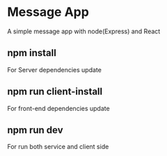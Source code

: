 # Message App
A simple message app with node(Express) and React

## npm install 
For Server dependencies update

## npm run client-install
For front-end dependencies update

## npm run dev
For run both service and client side
